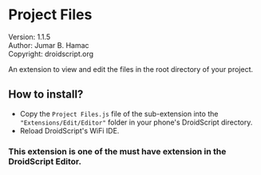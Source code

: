 # Project Files

Version: 1.1.5<br>
Author: Jumar B. Hamac<br>
Copyright: droidscript.org

An extension to view and edit the files in the root directory of your project.

## How to install?

- Copy the `Project Files.js` file of the sub-extension into the `"Extensions/Edit/Editor"` folder in your phone's DroidScript directory.
- Reload DroidScript's WiFi IDE.

### This extension is one of the must have extension in the DroidScript Editor.